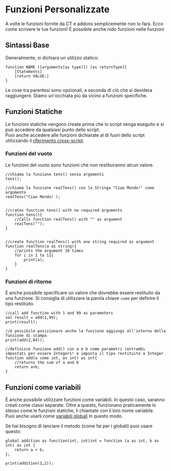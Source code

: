 # Funzioni Personalizzate

A volte le funzioni fornite da CT e addons semplicemente non lo farà. Ecco come scrivere le tue funzioni! È possibile anche nido funzioni nelle funzioni

## Sintassi Base

Generalmente, si dichiara un utilizzo statico:

```zenscript
function NAME ([arguments[as type]]) [as returnType]{
    [Statements]
    [return VALUE;]
}
```

Le cose tra parentesi sono opzionali, a seconda di ciò che si desidera raggiungere. Diamo un'occhiata più da vicino a funzioni specifiche.

## Funzioni Statiche

Le funzioni statiche vengono create prima che lo script venga eseguito e si può accedere da qualsiasi punto dello script.  
Puoi anche accedere alle funzioni dichiarate al di fuori dello script utilizzando il [riferimento cross-script](/AdvancedFunctions/Cross-Script_Reference).

### Funzioni del vuoto

Le funzioni del vuoto sono funzioni che non restituiranno alcun valore.

```zenscript
//chiama la funzione tens() senza argomenti
tens();

//chiama la funzione realTens() con la Stringa "Ciao Mondo!" come argomento
realTens("Ciao Mondo! );


//crates function tens() with no required arguments
function tens(){
    //Calls function realTens() with "" as argument
    realTens("");
}


//create function realTens() with one string required as argument
function realTens(a as string){
    //prints the argument 10 times
    for i in 1 to 11{
        print(a);
    }
}
```

### Funzioni di ritorno

È anche possibile specificare un valore che dovrebbe essere restituito da una funzione. Si consiglia di utilizzare la parola chiave `come` per definire il tipo restituito.

```zenscript
//call add function with 1 and 99 as parameters
val result = add(1,99);
print(result);

//è possibile posizionare anche la funzione aggiungi all'interno della funzione di stampa
print(add(2,64));

//definisce funzione add() con a e b come parametri (entrambi impostati per essere Integers! e imposta il tipo restituito a Integer
function add(a come int, as int) as int{
    //returns the sum of a and b
    return a+b;
}
```

## Funzioni come variabili

È anche possibile utilizzare funzioni come variabili. In questo caso, saranno creati come classi separate. Oltre a questo, funzionano praticamente lo stesso come le funzioni statiche, li chiamate con il loro nome variabile.  
Puoi anche usarli come [variabili globali](/AdvancedFunctions/Global_Static_Variables/) in questo modo.

Se hai bisogno di lanciare il metodo (come fai per i globali) puoi usare questo:

    global addition as function(int, int)int = function (a as int, b as int) as int {
        return a + b;
    };
    
    print(addition(1,2));